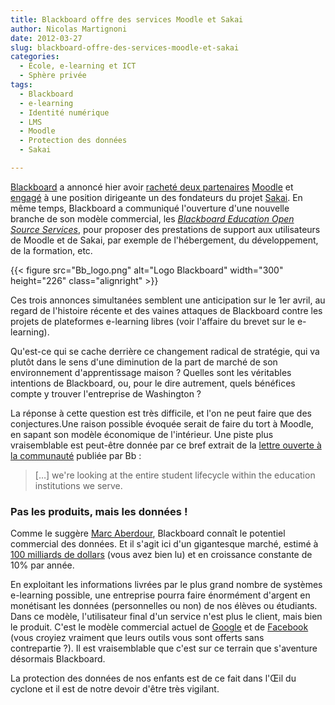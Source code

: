 ```yaml
---
title: Blackboard offre des services Moodle et Sakai
author: Nicolas Martignoni
date: 2012-03-27
slug: blackboard-offre-des-services-moodle-et-sakai
categories:
  - École, e-learning et ICT
  - Sphère privée
tags:
  - Blackboard
  - e-learning
  - Identité numérique
  - LMS
  - Moodle
  - Protection des données
  - Sakai

---
```

[Blackboard][1] a annoncé hier avoir [racheté deux partenaires][2] [Moodle][3] et [engagé][4] à une position dirigeante un des fondateurs du projet [Sakai][5]. En même temps, Blackboard a communiqué l'ouverture d'une nouvelle branche de son modèle commercial, les _[Blackboard Education Open Source Services][6]_, pour proposer des prestations de support aux utilisateurs de Moodle et de Sakai, par exemple de l'hébergement, du développement, de la formation, etc.

{{< figure src="Bb_logo.png" alt="Logo Blackboard" width="300" height="226" class="alignright" >}}

Ces trois annonces simultanées semblent une anticipation sur le 1er avril, au regard de l'histoire récente et des vaines attaques de Blackboard contre les projets de plateformes e-learning libres (voir l'affaire du brevet sur le e-learning).

Qu'est-ce qui se cache derrière ce changement radical de stratégie, qui va plutôt dans le sens d'une diminution de la part de marché de son environnement d'apprentissage maison ? Quelles sont les véritables intentions de Blackboard, ou, pour le dire autrement, quels bénéfices compte y trouver l'entreprise de Washington ?

La réponse à cette question est très difficile, et l'on ne peut faire que des conjectures.Une raison possible évoquée serait de faire du tort à Moodle, en sapant son modèle économique de l'intérieur. Une piste plus vraisemblable est peut-être donnée par ce bref extrait de la [lettre ouverte à la communauté][8] publiée par Bb :

> [&hellip;] we're looking at the entire student lifecycle within the education institutions we serve.

### Pas les produits, mais les données !

Comme le suggère [Marc Aberdour][9], Blackboard connaît le potentiel commercial des données. Et il s'agit ici d'un gigantesque marché, estimé à [100 milliards de dollars][10] (vous avez bien lu) et en croissance constante de 10% par année.

En exploitant les informations livrées par le plus grand nombre de systèmes e-learning possible, une entreprise pourra faire énormément d'argent en monétisant les données (personnelles ou non) de nos élèves ou étudiants. Dans ce modèle, l'utilisateur final d'un service n'est plus le client, mais bien le produit. C'est le modèle commercial actuel de [Google][11] et de [Facebook][12] (vous croyiez vraiment que leurs outils vous sont offerts sans contrepartie ?). Il est vraisemblable que c'est sur ce terrain que s'aventure désormais Blackboard.

La protection des données de nos enfants est de ce fait dans l'Œil du cyclone et il est de notre devoir d'être très vigilant.

 [1]: https://www.blackboard.com/
 [2]: http://pages.blackboard.com/news-and-events/press-releases.aspx?releaseid=1676738
 [3]: https://moodle.org/ "Moodle"
 [4]: http://pages.blackboard.com/news-and-events/press-releases.aspx?releaseid=1676736
 [5]: https://sakaiproject.org/
 [6]: https://www.blackboard.com/services/blackboard-education-open-source-services.aspx
 [8]: http://pages.blackboard.com/news-and-events/press-releases/2012/blackboard-launches-open-source-services-group.aspx
 [9]: http://www.open-thoughts.com/2012/03/blackboard-to-offer-moodle-and-sakai-services-in-the-race-for-student-data/
 [10]: https://www.economist.com/special-report/2010/02/25/data-data-everywhere
 [11]: https://google.com/
 [12]: https://www.facebook.com/

<!--more-->
